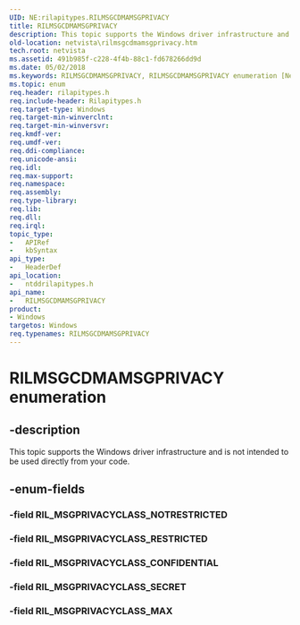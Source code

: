 ```yaml
---
UID: NE:rilapitypes.RILMSGCDMAMSGPRIVACY
title: RILMSGCDMAMSGPRIVACY
description: This topic supports the Windows driver infrastructure and is not intended to be used directly from your code.
old-location: netvista\rilmsgcdmamsgprivacy.htm
tech.root: netvista
ms.assetid: 491b985f-c228-4f4b-88c1-fd678266dd9d
ms.date: 05/02/2018
ms.keywords: RILMSGCDMAMSGPRIVACY, RILMSGCDMAMSGPRIVACY enumeration [Network Drivers Starting with Windows Vista], RIL_MSGPRIVACYCLASS_CONFIDENTIAL, RIL_MSGPRIVACYCLASS_MAX, RIL_MSGPRIVACYCLASS_RESTRICTED, RIL_MSGPRIVACYCLASS_SECRET, netvista.rilmsgcdmamsgprivacy, ntddrilapitypes/RILMSGCDMAMSGPRIVACY, ntddrilapitypes/RIL_MSGPRIVACYCLASS_CONFIDENTIAL, ntddrilapitypes/RIL_MSGPRIVACYCLASS_MAX, ntddrilapitypes/RIL_MSGPRIVACYCLASS_RESTRICTED, ntddrilapitypes/RIL_MSGPRIVACYCLASS_SECRET
ms.topic: enum
req.header: rilapitypes.h
req.include-header: Rilapitypes.h
req.target-type: Windows
req.target-min-winverclnt: 
req.target-min-winversvr: 
req.kmdf-ver: 
req.umdf-ver: 
req.ddi-compliance: 
req.unicode-ansi: 
req.idl: 
req.max-support: 
req.namespace: 
req.assembly: 
req.type-library: 
req.lib: 
req.dll: 
req.irql: 
topic_type:
-	APIRef
-	kbSyntax
api_type:
-	HeaderDef
api_location:
-	ntddrilapitypes.h
api_name:
-	RILMSGCDMAMSGPRIVACY
product:
- Windows
targetos: Windows
req.typenames: RILMSGCDMAMSGPRIVACY
---
```


# RILMSGCDMAMSGPRIVACY enumeration


## -description


This topic supports the Windows driver infrastructure and is not intended to be used directly from your code.


## -enum-fields




### -field RIL_MSGPRIVACYCLASS_NOTRESTRICTED


### -field RIL_MSGPRIVACYCLASS_RESTRICTED


### -field RIL_MSGPRIVACYCLASS_CONFIDENTIAL


### -field RIL_MSGPRIVACYCLASS_SECRET


### -field RIL_MSGPRIVACYCLASS_MAX

